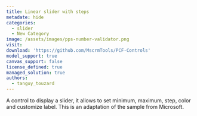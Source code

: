 ```yaml
---
title: Linear slider with steps
metadate: hide
categories:
  - slider
  - New Category
image: /assets/images/pps-number-validator.png
visit: 
download: 'https://github.com/MscrmTools/PCF-Controls'
model_support: true
canvas_support: false
license_defined: true
managed_solution: true
authors:
  - tanguy_touzard
---
```

A control to display a slider, it allows to set minimum, maximum, step, color and customize label. This is an adaptation of the sample from Microsoft.

